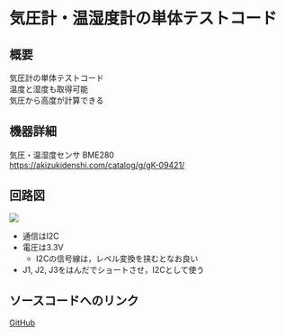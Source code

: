 # 気圧計・温湿度計の単体テストコード
## 概要
気圧計の単体テストコード  
温度と湿度も取得可能  
気圧から高度が計算できる


## 機器詳細
気圧・温湿度センサ BME280  
https://akizukidenshi.com/catalog/g/gK-09421/


## 回路図
![](../../Schematic/PNG/Barometer_Thermohygrometer.png)

+ 通信はI2C
+ 電圧は3.3V
	- I2Cの信号線は，レベル変換を挟むとなお良い
+ J1, J2, J3をはんだでショートさせ，I2Cとして使う

## ソースコードへのリンク
[GitHub](https://github.com/meltingrabbit/CanSatForHighSchoolStudents/tree/master/Arduino/Test_Barometer_Thermohygrometer)
